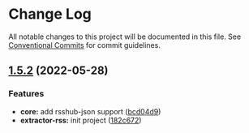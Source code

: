 # Change Log

All notable changes to this project will be documented in this file.
See [Conventional Commits](https://conventionalcommits.org) for commit guidelines.

## [1.5.2](https://github.com/sparanoid/eop/compare/v1.5.1...v1.5.2) (2022-05-28)


### Features

* **core:** add rsshub-json support ([bcd04d9](https://github.com/sparanoid/eop/commit/bcd04d996e19dc34e47e2854f3efa65e452d1442))
* **extractor-rss:** init project ([182c672](https://github.com/sparanoid/eop/commit/182c67258701873ecafb0df3c87a020d8aec0eee))
